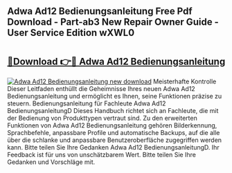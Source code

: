 ## Adwa Ad12 Bedienungsanleitung Free Pdf Download - Part-ab3 New Repair Owner Guide - User Service Edition wXWL0

# <h2><a href="http://df2i8u.blite.top/?on=Adwa+Ad12+Bedienungsanleitung">🔗Download 👉🔴 Adwa Ad12 Bedienungsanleitung</a></h2>

[![Adwa Ad12 Bedienungsanleitung new download](https://i.imgur.com/lujVjoI.png)](http://df2i8u.blite.top/?on=Adwa+Ad12+Bedienungsanleitung)
Meisterhafte Kontrolle Dieser Leitfaden enthüllt die Geheimnisse Ihres neuen Adwa Ad12 Bedienungsanleitung und ermöglicht es Ihnen, seine Funktionen präzise zu steuern. Bedienungsanleitung für Fachleute Adwa Ad12 BedienungsanleitungD Dieses Handbuch richtet sich an Fachleute, die mit der Bedienung von Produkttypen vertraut sind. Zu den erweiterten Funktionen von Adwa Ad12 Bedienungsanleitung gehören Bilderkennung, Sprachbefehle, anpassbare Profile und automatische Backups, auf die alle über die schlanke und anpassbare Benutzeroberfläche zugegriffen werden kann. Bitte teilen Sie Ihre Gedanken Adwa Ad12 BedienungsanleitungD. Ihr Feedback ist für uns von unschätzbarem Wert. Bitte teilen Sie Ihre Gedanken und Vorschläge mit.
